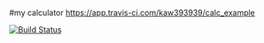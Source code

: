 #my calculator
https://app.travis-ci.com/kaw393939/calc_example

[![Build Status](https://app.travis-ci.com/moizamanzoor/calcexample.svg?branch=main)](https://app.travis-ci.com/moizamanzoor/calcexample)
